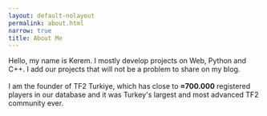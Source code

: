 ```yaml
---
layout: default-nolayout
permalink: about.html
narrow: true
title: About Me
---
```



Hello, my name is Kerem. I mostly develop projects on Web, Python and C++. I add our projects that will not be a problem to share on my blog.
<br><br>
I am the founder of TF2 Turkiye, which has close to **≈700.000** registered players in our database and it was Turkey's largest and most advanced TF2 community ever.

